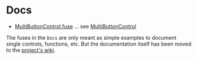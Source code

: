 # Docs

* [MultiButtonControl.fuse](MultiButtonControl.fuse) ... see [MultiButtonControl](https://github.com/nmbr73/Kernfusion/wiki/MultiButtonControl)
<!-- * [texture](texture.md) (wip) -->


The fuses in the `Docs` are only meant as simple examples to document single controls, functions, etc. But the documentation itself has been moved to the [project's wiki](https://github.com/nmbr73/Kernfusion/wiki).


<!-- It'll be nice to have the wiki in Pages (but as you can see e.g. on https://stackoverflow.com/questions/41183642/how-to-convert-github-wiki-into-github-pages it is not an easy one).
-->